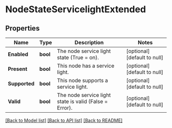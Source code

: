# NodeStateServicelightExtended

## Properties
Name | Type | Description | Notes
------------ | ------------- | ------------- | -------------
**Enabled** | **bool** | The node service light state (True &#x3D; on). | [optional] [default to null]
**Present** | **bool** | This node has a service light. | [optional] [default to null]
**Supported** | **bool** | This node supports a service light. | [optional] [default to null]
**Valid** | **bool** | The node service light state is valid (False &#x3D; Error). | [optional] [default to null]

[[Back to Model list]](../README.md#documentation-for-models) [[Back to API list]](../README.md#documentation-for-api-endpoints) [[Back to README]](../README.md)



